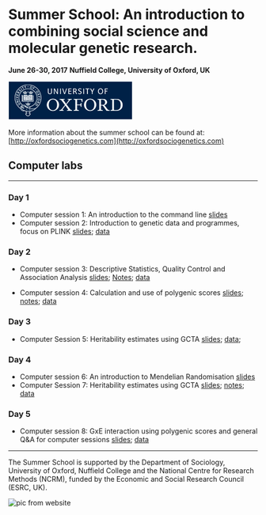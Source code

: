 # Summer School: An introduction to combining social science and molecular genetic research.

**June 26-30, 2017**
**Nuffield College, University of Oxford, UK**

![Ox](images/ox_brand1_rev_rect.gif)
 
More information about the summer school can be found at: [http://oxfordsociogenetics.com](http://oxfordsociogenetics.com)



## Computer labs
---

### Day 1
* Computer session 1:  An introduction to the command line [slides](computerSession1/slides1.pdf)
* Computer session 2:  Introduction to genetic data and programmes, focus on PLINK [slides](computerSession2/Session2_Slides.pdf); [data](computerSession2/Session2_data.zip)

### Day 2
* Computer session 3: Descriptive Statistics, Quality Control and Association Analysis [slides](computerSession3/slides3.html); [Notes](computerSession3/index.md); [data](computerSession3/data3.zip)

* Computer session 4: Calculation and use of polygenic scores [slides](computerSession4/slides4.html); [notes](computerSession4/index4.md); [data](computerSession4/data4.zip)


### Day 3 
* Computer Session 5: Heritability estimates using GCTA  [slides](computerSession5/Session5_Slides.pdf); [data](computerSession5/Session5_data.zip); 


### Day 4
* Computer session 6: An introduction to Mendelian Randomisation [slides](computerSession6/slides6.pdf)
* Computer Session 7: Heritability estimates using GCTA [slides](computerSession7/slides7.html);  [notes](computerSession7/index7.md);  [data](https://www.dropbox.com/s/klk8zj9vmpzoeee/data7.zip?dl=0)

### Day 5

* Computer session 8: GxE interaction using polygenic scores and general Q&A for computer sessions [slides](computerSession8/slides8.html); [data](computerSession8/data8.zip)


---
The Summer School is supported by the Department of Sociology, University of Oxford, Nuffield College and the National Centre for Research Methods (NCRM), funded by the Economic and Social Research Council (ESRC, UK).


![pic from website](http://oxfordsociogenetics.com/wp-content/uploads/2016/06/BRPhoto_ECSROxford_23.09.16-4-copy.jpg)
